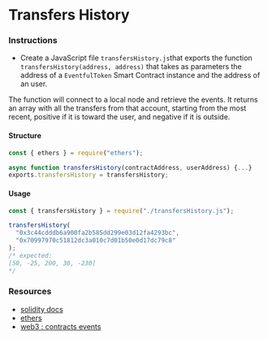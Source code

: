 # Transfers History

### Instructions

- Create a JavaScript file `transfersHistory.js`that exports the function `transfersHistory(address, address)` that takes as parameters the address of a `EventfulToken` Smart Contract instance and the address of an user.

The function will connect to a local node and retrieve the events. It returns an array with all the transfers from that account, starting from the most recent, positive if it is toward the user, and negative if it is outside.

#### Structure

```js
const { ethers } = require("ethers");

async function transfersHistory(contractAddress, userAddress) {...}
exports.transfersHistory = transfersHistory;
```

#### Usage

```js
const { transfersHistory } = require("./transfersHistory.js");

transfersHistory(
  "0x3c44cdddb6a900fa2b585dd299e03d12fa4293bc",
  "0x70997970c51812dc3a010c7d01b50e0d17dc79c8"
);
/* expected:
[50, -25, 200, 30, -230]
*/
```

### Resources

- [solidity docs](https://docs.soliditylang.org/)
- [ethers](https://learnxinyminutes.com/docs/solidity/)
- [web3 : contracts events](https://web3js.readthedocs.io/en/v1.2.11/web3-eth-contract.html#contract-events)
